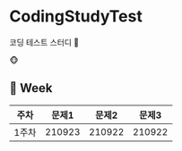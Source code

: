 # CodingStudyTest
코딩 테스트 스터디 🌱

🐵

## 📅 Week

|주차|문제1|문제2|문제3|
|:-----:|:-----:|:-----:|:-----:|
|1주차|210923|210922|210922|
